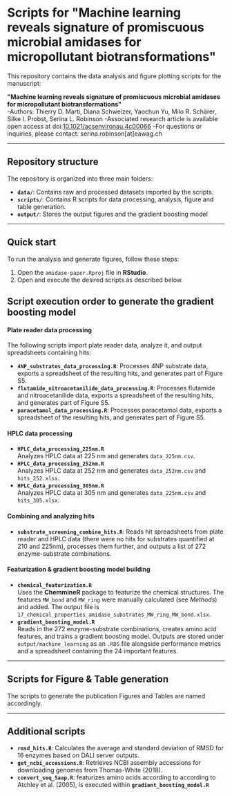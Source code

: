 # Scripts for "Machine learning reveals signature of promiscuous microbial amidases for micropollutant biotransformations"

This repository contains the data analysis and figure plotting scripts for the manuscript:

**"Machine learning reveals signature of promiscuous microbial amidases for micropollutant biotransformations"**  
-Authors: Thierry D. Marti, Diana Schweizer, Yaochun Yu, Milo R. Schärer, Silke I. Probst, Serina L. Robinson
-Associated research article is available open access at doi:[10.1021/acsenvironau.4c00066](https://pubs.acs.org/doi/10.1021/acsenvironau.4c00066)
-For questions or inquiries, please contact: serina.robinson[at]eawag.ch

---

## Repository structure

The repository is organized into three main folders:

- **`data/`**: Contains raw and processed datasets imported by the scripts.
- **`scripts/`**: Contains R scripts for data processing, analysis, figure and table generation.
- **`output/`**: Stores the output figures and the gradient boosting model

---

## Quick start

To run the analysis and generate figures, follow these steps:

1. Open the `amidase-paper.Rproj` file in **RStudio**.
2. Open and execute the desired scripts as described below.

## Script execution order to generate the gradient boosting model

#### Plate reader data processing

The following scripts import plate reader data, analyze it, and output spreadsheets containing hits:

- **`4NP_substrates_data_processing.R`**: Processes 4NP substrate data, exports a spreadsheet of the resulting hits, and generates part of Figure S5.
- **`flutamide_nitroacetanilide_data_processing.R`**: Processes flutamide and nitroacetanilide data, exports a spreadsheet of the resulting hits, and generates part of Figure S5.
- **`paracetamol_data_processing.R`**: Processes paracetamol data, exports a spreadsheet of the resulting hits, and generates part of Figure S5.

#### HPLC data processing

- **`HPLC_data_processing_225nm.R`**  
  Analyzes HPLC data at 225 nm and generates `data_225nm.csv`.
- **`HPLC_data_processing_252nm.R`**  
  Analyzes HPLC data at 252 nm and generates `data_252nm.csv` and `hits_252.xlsx`.
- **`HPLC_data_processing_305nm.R`**  
  Analyzes HPLC data at 305 nm and generates `data_225nm.csv` and `hits_305.xlsx`.

#### Combining and analyzing hits

- **`substrate_screening_combine_hits.R`**: Reads hit spreadsheets from plate reader and HPLC data (there were no hits for substrates quantified at 210 and 225nm), processes them further, and outputs a list of 272 enzyme-substrate combinations.

#### Featurization & gradient boosting model building
- **`chemical_featurization.R`**  
  Uses the **ChemmineR** package to featurize the chemical structures. The features `MW_bond` and `MW_ring` were manually calculated (see *Methods*) and added. The output file is `17_chemical_properties_amidase_substrates_MW_ring_MW_bond.xlsx`.
- **`gradient_boosting_model.R`**  
  Reads in the 272 enzyme-substrate combinations, creates amino acid features, and trains a gradient boosting model. Outputs are stored under `output/machine_learning` as an `.RDS` file alongside performance metrics and a spreadsheet containing the 24 important features.



---

## Scripts for Figure & Table generation

The scripts to generate the publication Figures and Tables are named accordingly.

---

## Additional scripts

- **`rmsd_hits.R`**: Calculates the average and standard deviation of RMSD for 16 enzymes based on DALI server outputs.
- **`get_ncbi_accessions.R`**: Retrieves NCBI assembly accessions for downloading genomes from Thomas-White (2018).
- **`convert_seq_5aap.R`**: featurizes amino acids according to according to Atchley et al. (2005), is executed within **`gradient_boosting_model.R`**



